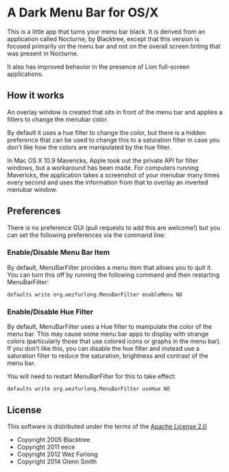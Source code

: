 # A Dark Menu Bar for OS/X

This is a little app that turns your menu bar black.  It is derived from
an application called Nocturne, by Blacktree, except that this version
is focused primarily on the menu bar and not on the overall screen
tinting that was present in Nocturne.

It also has improved behavior in the presence of Lion full-screen
applications.

## How it works

An overlay window is created that sits in front of the menu bar and
applies a filters to change the menubar color.

By default it uses a hue filter to change the color, but there is a
hidden preference that can be used to change this to a saturation filter
in case you don't like how the colors are manipulated by the hue filter.

In Mac OS X 10.9 Mavericks, Apple took out the private API for filter windows,
but a workaround has been made. For computers running Mavericks, the
application takes a screenshot of your menubar many times every second
and uses the information from that to overlay an inverted menubar window.

## Preferences

There is no preference GUI (pull requests to add this are welcome!) but
you can set the following preferences via the command line:

### Enable/Disable Menu Bar Item

By default, MenuBarFilter provides a menu item that allows you to quit
it.  You can turn this off by running the following command and then
restarting MenuBarFilter:

```shell
defaults write org.wezfurlong.MenuBarFilter enableMenu NO
```

### Enable/Disable Hue Filter

By default, MenuBarFilter uses a Hue filter to manipulate the color of
the menu bar.  This may cause some menu bar apps to display with strange
colors (particularly those that use colored icons or graphs in the menu
bar).  If you don't like this, you can disable the hue filter and
instead use a saturation filter to reduce the saturation, brightness and
contrast of the menu bar.

You will need to restart MenuBarFilter for this to take effect:

```shell
defaults write org.wezfurlong.MenuBarFilter useHue NO
```

## License

This software is distributed under the terms of the
[Apache License 2.0](http://www.apache.org/licenses/LICENSE-2.0)

* Copyright 2005 Blacktree
* Copyright 2011 eece
* Copyright 2012 Wez Furlong
* Copyright 2014 Glenn Smith

